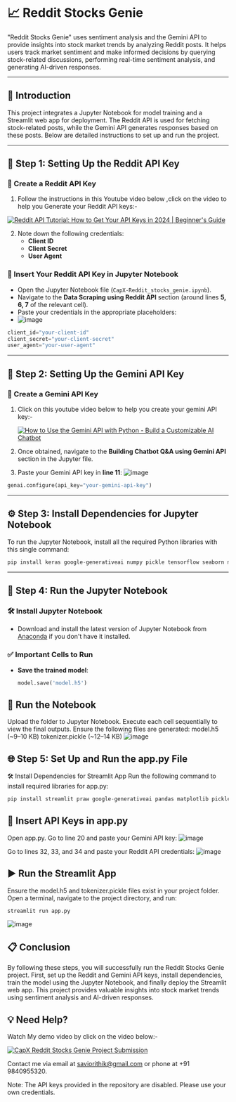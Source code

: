 # **📈 Reddit Stocks Genie**  
"Reddit Stocks Genie" uses sentiment analysis and the Gemini API to provide insights into stock market trends by analyzing Reddit posts. It helps users track market sentiment and make informed decisions by querying stock-related discussions, performing real-time sentiment analysis, and generating AI-driven responses.

---

## **📜 Introduction**  
This project integrates a Jupyter Notebook for model training and a Streamlit web app for deployment. The Reddit API is used for fetching stock-related posts, while the Gemini API generates responses based on these posts. Below are detailed instructions to set up and run the project.

---

## **🚀 Step 1: Setting Up the Reddit API Key**

### **🔑 Create a Reddit API Key**
1. Follow the instructions in this Youtube video below ,click on the video to help you Generate your Reddit API keys:-
   
[![Reddit API Tutorial: How to Get Your API Keys in 2024 | Beginner's Guide](https://i.ytimg.com/an_webp/0mGpBxuYmpU/mqdefault_6s.webp?du=3000&sqp=CKr_yboG&rs=AOn4CLAhdAs-rhLGlNj4YA5cpKmuurywzg)](https://www.youtube.com/watch?v=0mGpBxuYmpU)






2. Note down the following credentials:  
   - **Client ID**  
   - **Client Secret**  
   - **User Agent**

### **📝 Insert Your Reddit API Key in Jupyter Notebook**
- Open the Jupyter Notebook file (`CapX-Reddit_stocks_genie.ipynb`).  
- Navigate to the **Data Scraping using Reddit API** section (around lines **5, 6, 7** of the relevant cell).  
- Paste your credentials in the appropriate placeholders:
- ![image](https://github.com/user-attachments/assets/a6c41217-5609-477d-8a1d-02762ad3e1fe)


```python
client_id="your-client-id"
client_secret="your-client-secret"
user_agent="your-user-agent"
```
---

## **🔮 Step 2: Setting Up the Gemini API Key**

### **🔑 Create a Gemini API Key**
1. Click on this youtube video below to help you create your gemini API key:-



    [![How to Use the Gemini API with Python - Build a Customizable AI Chatbot](https://i.ytimg.com/an_webp/-B-bp3iiCJ0/mqdefault_6s.webp?du=3000&sqp=CKCDyroG&rs=AOn4CLC0rAgqlaJPhg0JpJ1Ka9Adg7A8ww)](https://www.youtube.com/watch?v=-B-bp3iiCJ0)







     
3. Once obtained, navigate to the **Building Chatbot Q&A using Gemini API** section in the Jupyter file.  
4. Paste your Gemini API key in **line 11**:
![image](https://github.com/user-attachments/assets/0fd16be1-6727-459e-b9a3-5cbb301cd8fa)
 

```python
genai.configure(api_key="your-gemini-api-key")
```

---

## **⚙️ Step 3: Install Dependencies for Jupyter Notebook**
To run the Jupyter Notebook, install all the required Python libraries with this single command:
```python
pip install keras google-generativeai numpy pickle tensorflow seaborn matplotlib pandas textblob re praw tweepy nltk scikit-learn
```

---

## **📘 Step 4: Run the Jupyter Notebook**

### **🛠 Install Jupyter Notebook**
- Download and install the latest version of Jupyter Notebook from [Anaconda](https://www.anaconda.com/products/individual) if you don't have it installed.

### **✅ Important Cells to Run**
- **Save the trained model**:  
  ```python
  model.save('model.h5')
  ```

## **📂 Run the Notebook**
Upload the folder to Jupyter Notebook.
Execute each cell sequentially to view the final outputs.
Ensure the following files are generated:
model.h5 (~9–10 KB)
tokenizer.pickle (~12–14 KB)
![image](https://github.com/user-attachments/assets/30ada760-d10d-4e09-9aff-badcbf761107)


## **🌐 Step 5: Set Up and Run the app.py File**
🛠 Install Dependencies for Streamlit App
Run the following command to install required libraries for app.py:
 ```python
pip install streamlit praw google-generativeai pandas matplotlib pickle time base64
```

## **📝 Insert API Keys in app.py**
Open app.py.
Go to line 20 and paste your Gemini API key:
![image](https://github.com/user-attachments/assets/b66a3664-bea1-476f-837c-a405386803f2)

Go to lines 32, 33, and 34 and paste your Reddit API credentials:
![image](https://github.com/user-attachments/assets/b0210bec-cd73-463c-afc0-2a0a51341b55)



## **▶️ Run the Streamlit App**
Ensure the model.h5 and tokenizer.pickle files exist in your project folder.
Open a terminal, navigate to the project directory, and run:
 ```python
streamlit run app.py
```

![image](https://github.com/user-attachments/assets/215f86a8-3307-4938-b3fd-130e9d390c2b)

## **📋 Conclusion**
By following these steps, you will successfully run the Reddit Stocks Genie project. First, set up the Reddit and Gemini API keys, install dependencies, train the model using the Jupyter Notebook, and finally deploy the Streamlit web app. This project provides valuable insights into stock market trends using sentiment analysis and AI-driven responses.

## **💡 Need Help?**
Watch My demo video by click on the video below:- 




[![CapX Reddit Stocks Genie Project Submission](https://i.ytimg.com/an_webp/Kig7WBeLMN4/mqdefault_6s.webp?du=3000&sqp=COiDyroG&rs=AOn4CLC-4DhQzcfx0ZFJONcOTPEjCGpqSg)](https://www.youtube.com/watch?v=Kig7WBeLMN4)







Contact me via email at saviorithik@gmail.com or phone at +91 9840955320.

Note: The API keys provided in the repository are disabled. Please use your own credentials.



